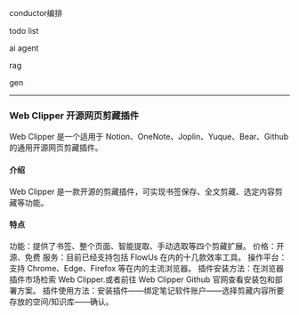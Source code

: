 

conductor编排

todo list

ai agent

rag

gen




---

### Web Clipper 开源网页剪藏插件

Web Clipper 是一个适用于 Notion、OneNote、Joplin、Yuque、Bear、Github 的通用开源网页剪藏插件。

#### 介绍
Web Clipper 是一款开源的剪藏插件，可实现书签保存、全文剪藏、选定内容剪藏等功能。

#### 特点
功能：提供了书签、整个页面、智能提取、手动选取等四个剪藏扩展。
价格：开源、免费
服务：目前已经支持包括 FlowUs 在内的十几款效率工具。
操作平台：支持 Chrome、Edge、Firefox 等在内的主流浏览器。
插件安装方法：在浏览器插件市场检索 Web Clipper.或者前往 Web Clipper Github 官网查看安装包和部署方案。
插件使用方法：安装插件——绑定笔记软件账户——选择剪藏内容所要存放的空间/知识库——确认。




